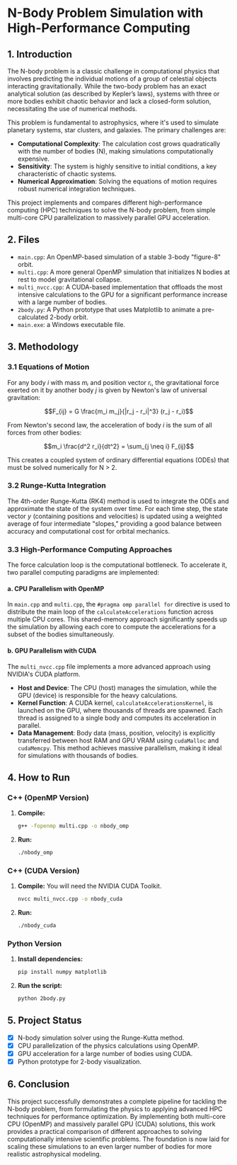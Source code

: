 # N-Body Problem Simulation with High-Performance Computing

## 1\. Introduction

The N-body problem is a classic challenge in computational physics that involves predicting the individual motions of a group of celestial objects interacting gravitationally. While the two-body problem has an exact analytical solution (as described by Kepler’s laws), systems with three or more bodies exhibit chaotic behavior and lack a closed-form solution, necessitating the use of numerical methods.

This problem is fundamental to astrophysics, where it's used to simulate planetary systems, star clusters, and galaxies. The primary challenges are:

  * **Computational Complexity**: The calculation cost grows quadratically with the number of bodies (N), making simulations computationally expensive.
  * **Sensitivity**: The system is highly sensitive to initial conditions, a key characteristic of chaotic systems.
  * **Numerical Approximation**: Solving the equations of motion requires robust numerical integration techniques.

This project implements and compares different high-performance computing (HPC) techniques to solve the N-body problem, from simple multi-core CPU parallelization to massively parallel GPU acceleration.

## 2\. Files

  * `main.cpp`: An OpenMP-based simulation of a stable 3-body "figure-8" orbit.
  * `multi.cpp`: A more general OpenMP simulation that initializes N bodies at rest to model gravitational collapse.
  * `multi_nvcc.cpp`: A CUDA-based implementation that offloads the most intensive calculations to the GPU for a significant performance increase with a large number of bodies.
  * `2body.py`: A Python prototype that uses Matplotlib to animate a pre-calculated 2-body orbit.
  * `main.exe`: a Windows executable file.

## 3\. Methodology

### 3.1 Equations of Motion

For any body *i* with mass *mᵢ* and position vector *rᵢ*, the gravitational force exerted on it by another body *j* is given by Newton's law of universal gravitation:

$$F_{ij} = G \frac{m_i m_j}{|r_j - r_i|^3} (r_j - r_i)$$

From Newton's second law, the acceleration of body *i* is the sum of all forces from other bodies:

$$m_i \frac{d^2 r_i}{dt^2} = \sum_{j \neq i} F_{ij}$$

This creates a coupled system of ordinary differential equations (ODEs) that must be solved numerically for N \> 2.

### 3.2 Runge-Kutta Integration

The 4th-order Runge-Kutta (RK4) method is used to integrate the ODEs and approximate the state of the system over time. For each time step, the state vector *y* (containing positions and velocities) is updated using a weighted average of four intermediate "slopes," providing a good balance between accuracy and computational cost for orbital mechanics.

### 3.3 High-Performance Computing Approaches

The force calculation loop is the computational bottleneck. To accelerate it, two parallel computing paradigms are implemented:

#### a. CPU Parallelism with OpenMP

In `main.cpp` and `multi.cpp`, the `#pragma omp parallel for` directive is used to distribute the main loop of the `calculateAccelerations` function across multiple CPU cores. This shared-memory approach significantly speeds up the simulation by allowing each core to compute the accelerations for a subset of the bodies simultaneously.

#### b. GPU Parallelism with CUDA

The `multi_nvcc.cpp` file implements a more advanced approach using NVIDIA's CUDA platform.

  * **Host and Device**: The CPU (host) manages the simulation, while the GPU (device) is responsible for the heavy calculations.
  * **Kernel Function**: A CUDA kernel, `calculateAccelerationsKernel`, is launched on the GPU, where thousands of threads are spawned. Each thread is assigned to a single body and computes its acceleration in parallel.
  * **Data Management**: Body data (mass, position, velocity) is explicitly transferred between host RAM and GPU VRAM using `cudaMalloc` and `cudaMemcpy`. This method achieves massive parallelism, making it ideal for simulations with thousands of bodies.

## 4\. How to Run

### C++ (OpenMP Version)

1.  **Compile:**
    ```bash
    g++ -fopenmp multi.cpp -o nbody_omp
    ```
2.  **Run:**
    ```bash
    ./nbody_omp
    ```

### C++ (CUDA Version)

1.  **Compile:** You will need the NVIDIA CUDA Toolkit.
    ```bash
    nvcc multi_nvcc.cpp -o nbody_cuda
    ```
2.  **Run:**
    ```bash
    ./nbody_cuda
    ```

### Python Version

1.  **Install dependencies:**
    ```bash
    pip install numpy matplotlib
    ```
2.  **Run the script:**
    ```bash
    python 2body.py
    ```

## 5\. Project Status

  * [x] N-body simulation solver using the Runge-Kutta method.
  * [x] CPU parallelization of the physics calculations using OpenMP.
  * [x] GPU acceleration for a large number of bodies using CUDA.
  * [x] Python prototype for 2-body visualization.

## 6\. Conclusion

This project successfully demonstrates a complete pipeline for tackling the N-body problem, from formulating the physics to applying advanced HPC techniques for performance optimization. By implementing both multi-core CPU (OpenMP) and massively parallel GPU (CUDA) solutions, this work provides a practical comparison of different approaches to solving computationally intensive scientific problems. The foundation is now laid for scaling these simulations to an even larger number of bodies for more realistic astrophysical modeling.
